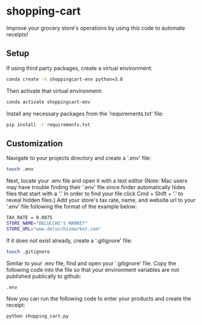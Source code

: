 # shopping-cart
Improve your grocery store's operations by using this code to automate receipts!

## Setup

If using third party packages, create a virtual environment:
```sh
conda create -n shoppingcart-env python=3.8
```
Then activate that virtual environment:
```sh
conda activate shoppingcart-env
```
Install any necessary packages from the 'requirements.txt' file:
```sh
pip install -r requirements.txt
```

## Customization

Navigate to your projects directory and create a '.env' file:
```sh
touch .env
```

Next, locate your .env file and open it with a text editor (Note: Mac users may have trouble finding their '.env' file since finder automatically hides files that start with a '.' In order to find your file click Cmd + Shift + '.' to reveal hidden files.)
Add your store's tax rate, name, and website url to your '.env' file following the format of the example below:

```sh
TAX_RATE = 0.0875
STORE_NAME="DELUCCHI'S MARKET"
STORE_URL="www.delucchismarket.com"
```

If it does not exist already, create a '.gitignore' file:
```sh
touch .gitignore
```
Similar to your .env file, find and open your '.gitignore' file. Copy the following code into the file so that your environment variables are not published publically to github:
```sh
.env
```

Now you can run the following code to enter your products and create the receipt:
```sh
python shopping_cart.py
```
